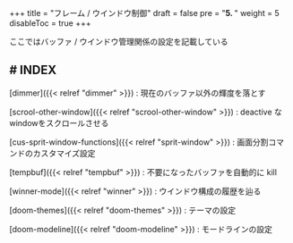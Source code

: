 +++
title = "フレーム / ウインドウ制御"
draft = false
pre = "<b>5. </b>"
weight = 5
disableToc = true
+++

ここではバッファ / ウインドウ管理関係の設定を記載している


## # INDEX

[dimmer]({{< relref "dimmer" >}})
: 現在のバッファ以外の輝度を落とす

[scrool-other-window]({{< relref "scrool-other-window" >}})
: deactive なwindowをスクロールさせる

[cus-sprit-window-functions]({{< relref "sprit-window" >}})
: 画面分割コマンドのカスタマイズ設定

[tempbuf]({{< relref "tempbuf" >}})
: 不要になったバッファを自動的に kill

[winner-mode]({{< relref "winner" >}})
: ウインドウ構成の履歴を辿る

[doom-themes]({{< relref "doom-themes" >}})
: テーマの設定

[doom-modeline]({{< relref "doom-modeline" >}})
: モードラインの設定

